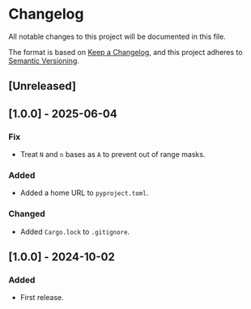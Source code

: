 # Changelog

All notable changes to this project will be documented in this file.

The format is based on [Keep a Changelog](https://keepachangelog.com/en/1.0.0/),
and this project adheres to [Semantic Versioning](https://semver.org/spec/v2.0.0.html).

## [Unreleased]

## [1.0.0] - 2025-06-04
### Fix
- Treat `N` and `n` bases as `A` to prevent out of range masks.

### Added
- Added a home URL to `pyproject.toml`.

### Changed
- Added `Cargo.lock` to `.gitignore`.

## [1.0.0] - 2024-10-02
### Added
- First release.
